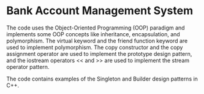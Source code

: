 # Bank Account Management System
<p>
The code uses the Object-Oriented Programming (OOP) paradigm and implements some OOP concepts like inheritance, encapsulation, and polymorphism. The virtual keyword and the friend function keyword are used to implement polymorphism. The copy constructor and the copy assignment operator are used to implement the prototype design pattern, and the iostream operators << and >> are used to implement the stream operator pattern. </p>
</p>
<p>
  The code contains examples of the Singleton and Builder design patterns in C++.
</p>
